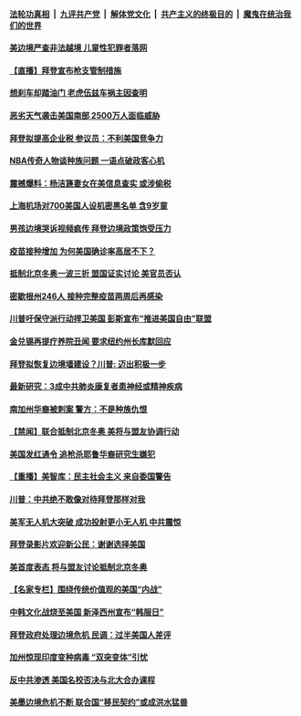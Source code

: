 

####  [法轮功真相](../../../../basic/blob/master/README.md?t=04090332) &nbsp;|&nbsp; [九评共产党](../../../../9ping.md/blob/master/README.md?t=04090332) &nbsp;|&nbsp; [解体党文化](../../../../jtdwh.md/blob/master/README.md?t=04090332)  &nbsp;|&nbsp; [共产主义的终极目的](../../../../gczydzjmd.md/blob/master/README.md?t=04090332) &nbsp;|&nbsp; [魔鬼在统治我们的世界](../../../../mgztzwmdsj.md/blob/master/README.md?t=04090332) 

#### [美边境严查非法越境 儿童性犯罪者落网](../pages/prog203/a103091344.md?t=04090332) 

#### [【直播】拜登宣布枪支管制措施](../pages/prog203/a103091854.md?t=04090332) 

#### [想刹车却踏油门 老虎伍兹车祸主因查明](../pages/prog203/a103091282.md?t=04090332) 

#### [恶劣天气袭击美国南部  2500万人面临威胁](../pages/prog203/a103091196.md?t=04090332) 

#### [拜登拟提高企业税 参议员：不利美国竞争力](../pages/prog203/a103091781.md?t=04090332) 

#### [NBA传奇人物谈种族问题 一语点破政客心机](../pages/prog203/a103091708.md?t=04090332) 

#### [震撼爆料：杨洁篪妻女在美信息查实 或涉偷税](../pages/prog203/a103091641.md?t=04090332) 

#### [上海机场对700美国人设机密黑名单 含9岁童](../pages/prog203/a103091411.md?t=04090332) 

#### [男孩边境哭诉视频疯传 拜登边境政策饱受压力](../pages/prog203/a103091280.md?t=04090332) 

#### [疫苗接种增加 为何美国确诊率高居不下？](../pages/prog203/a103091303.md?t=04090332) 

#### [抵制北京冬奥一波三折 盟国证实讨论 美官员否认](../pages/prog203/a103091223.md?t=04090332) 

#### [密歇根州246人 接种完整疫苗两周后再感染](../pages/prog203/a103091308.md?t=04090332) 

#### [川普吁保守派行动捍卫美国 彭斯宣布“推进美国自由”联盟](../pages/prog203/a103091221.md?t=04090332) 

#### [金兑锡再提疗养院丑闻 要求纽约州长库默回应](../pages/prog203/a103091201.md?t=04090332) 

#### [拜登拟恢复边境墙建设？川普: 迈出积极一步](../pages/prog203/a103091138.md?t=04090332) 

#### [最新研究：3成中共肺炎康复者患神经或精神疾病](../pages/prog203/a103090923.md?t=04090332) 

#### [南加州华裔被刺案 警方：不是种族仇恨](../pages/prog203/a103091095.md?t=04090332) 

#### [【禁闻】联合抵制北京冬奥 美将与盟友协调行动](../pages/prog203/a103091054.md?t=04090332) 

#### [美国发红通令 追枪杀耶鲁华裔研究生嫌犯](../pages/prog203/a103091045.md?t=04090332) 

#### [【重播】美智库：民主社会主义 来自委国警告](../pages/prog203/a103091019.md?t=04090332) 

#### [川普：中共绝不敢像对待拜登那样对我](../pages/prog203/a103090832.md?t=04090332) 

#### [美军无人机大突破 成功投射更小无人机 中共震惊](../pages/prog203/a103090683.md?t=04090332) 

#### [拜登录影片欢迎新公民：谢谢选择美国](../pages/prog203/a103090388.md?t=04090332) 

#### [美首度表态 将与盟友讨论抵制北京冬奥](../pages/prog203/a103090421.md?t=04090332) 

#### [【名家专栏】围绕传统价值观的美国“内战”](../pages/prog203/a103090563.md?t=04090332) 

#### [中韩文化战烧至美国 新泽西州宣布“韩服日”](../pages/prog203/a103090098.md?t=04090332) 

#### [拜登政府处理边境危机 民调：过半美国人差评](../pages/prog203/a103090456.md?t=04090332) 

#### [加州惊现印度变种病毒 “双突变体”引忧](../pages/prog203/a103090460.md?t=04090332) 

#### [反中共渗透 美国名校否决与北大合办课程](../pages/prog203/a103090377.md?t=04090332) 

#### [美墨边境危机不断 联合国“移民契约”或成洪水猛兽](../pages/prog203/a103090419.md?t=04090332) 

